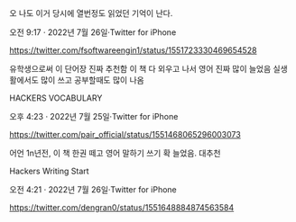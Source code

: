 오 나도 이거 당시에 열번정도 읽었던 기억이 난다.

오전 9:17 · 2022년 7월 26일·Twitter for iPhone

https://twitter.com/fsoftwareengin1/status/1551723330469654528


유학생으로써 이 단어장 진짜 추천함
이 책 다 외우고 나서 영어 진짜 많이 늘었음
실생활에서도 많이 쓰고 공부할때도 많이 나옴

HACKERS VOCABULARY

오후 4:23 · 2022년 7월 25일·Twitter for iPhone

https://twitter.com/pair_official/status/1551468065296003073


어언 1n년전, 이 책 한권 떼고 영어 말하기 쓰기 확 늘었음. 대추천

Hackers Writing Start

오전 4:21 · 2022년 7월 26일·Twitter for iPhone

https://twitter.com/dengran0/status/1551648884874563584